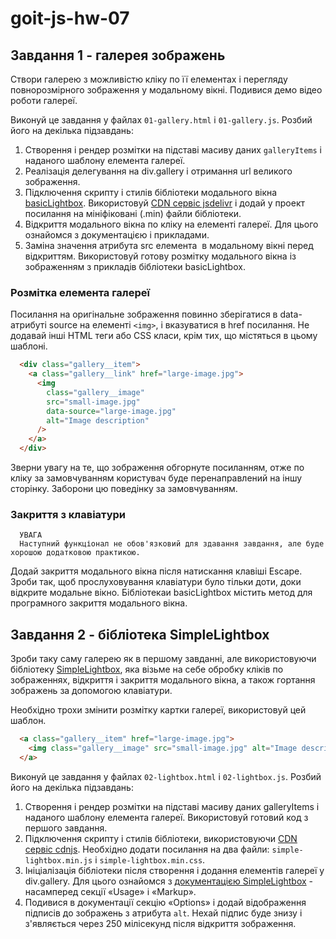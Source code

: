 # goit-js-hw-07

## Завдання 1 - галерея зображень
Створи галерею з можливістю кліку по її елементах і перегляду повнорозмірного зображення у модальному вікні. Подивися демо відео роботи галереї.

Виконуй це завдання у файлах `01-gallery.html` і `01-gallery.js`. Розбий його на декілька підзавдань:

1. Створення і рендер розмітки на підставі масиву даних `galleryItems` і наданого шаблону елемента галереї.
1. Реалізація делегування на div.gallery і отримання url великого зображення.
1. Підключення скрипту і стилів бібліотеки модального вікна [basicLightbox](https://basiclightbox.electerious.com/). Використовуй [CDN сервіс jsdelivr](https://www.jsdelivr.com/package/npm/basiclightbox?path=dist) і додай у проект посилання на мініфіковані (.min) файли бібліотеки.
1. Відкриття модального вікна по кліку на елементі галереї. Для цього ознайомся з документацією і прикладами.
1. Заміна значення атрибута src елемента <img> в модальному вікні перед відкриттям. Використовуй готову розмітку модального вікна із зображенням з прикладів бібліотеки basicLightbox.

### Розмітка елемента галереї
Посилання на оригінальне зображення повинно зберігатися в data-атрибуті source на елементі `<img>`, і вказуватися в href посилання. Не додавай інші HTML теги або CSS класи, крім тих, що містяться в цьому шаблоні.
```HTML
  <div class="gallery__item">
    <a class="gallery__link" href="large-image.jpg">
      <img
        class="gallery__image"
        src="small-image.jpg"
        data-source="large-image.jpg"
        alt="Image description"
      />
    </a>
  </div>
```

Зверни увагу на те, що зображення обгорнуте посиланням, отже по кліку за замовчуванням користувач буде перенаправлений на іншу сторінку. Заборони цю поведінку за замовчуванням.

### Закриття з клавіатури
```
  УВАГА
  Наступний функціонал не обов'язковий для здавання завдання, але буде хорошою додатковою практикою.
```

Додай закриття модального вікна після натискання клавіші Escape. Зроби так, щоб прослуховування клавіатури було тільки доти, доки відкрите модальне вікно. Бібліотекаи basicLightbox містить метод для програмного закриття модального вікна.

## Завдання 2 - бібліотека SimpleLightbox
Зроби таку саму галерею як в першому завданні, але використовуючи бібліотеку [SimpleLightbox](https://simplelightbox.com/), яка візьме на себе обробку кліків по зображеннях, відкриття і закриття модального вікна, а також гортання зображень за допомогою клавіатури.

Необхідно трохи змінити розмітку картки галереї, використовуй цей шаблон.
```HTML
  <a class="gallery__item" href="large-image.jpg">
    <img class="gallery__image" src="small-image.jpg" alt="Image description" />
  </a>
```

Виконуй це завдання у файлах `02-lightbox.html` і `02-lightbox.js`. Розбий його на декілька підзавдань:

1. Створення і рендер розмітки на підставі масиву даних galleryItems і наданого шаблону елемента галереї. Використовуй готовий код з першого завдання.
1. Підключення скрипту і стилів бібліотеки, використовуючи [CDN сервіс cdnjs](https://cdnjs.com/libraries/simplelightbox). Необхідно додати посилання на два файли: `simple-lightbox.min.js` і `simple-lightbox.min.css`.
1. Ініціалізація бібліотеки після створення і додання елементів галереї у div.gallery. Для цього ознайомся з [документацією SimpleLightbox](https://simplelightbox.com/) - насамперед секції «Usage» і «Markup».
1. Подивися в документації секцію «Options» і додай відображення підписів до зображень з атрибута `alt`. Нехай підпис буде знизу і з'являється через 250 мілісекунд після відкриття зображення.
